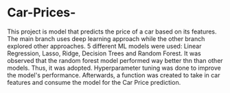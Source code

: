 # Car-Prices-
This project is  model that predicts the price of a car based on its features. The main branch uses deep learning approach while the other branch explored other approaches. 
5 different ML models were used: Linear Regression, Lasso, Ridge, Decision Trees and Random Forest. It was observed that the random forest model performed way better thn than other models. Thus, it was adopted. Hyperparameter tuning was done to improve the model's performance. 
Afterwards, a function was created to take in car features and consume the model for the Car Price prediction. 
